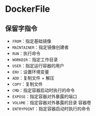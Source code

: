 # DockerFile

## 保留字指令

- `FROM`：指定基础镜像
- `MAINTAINER`：指定镜像创建者
- `RUN`：执行命令
- `WORKDIR`：指定工作目录
- `USER`：指定运行容器的用户
- `ENV`：设置环境变量
- `ADD`：复制文件 + 解压
- `COPY`：复制文件
- `CMD`：指定容器启动时执行的命令
- `EXPOSE`：指定容器对外暴露的端口
- `VOLUME`：指定容器对外暴露的目录 容器卷
- `ENTRYPOINT`：指定容器启动时执行的命令
